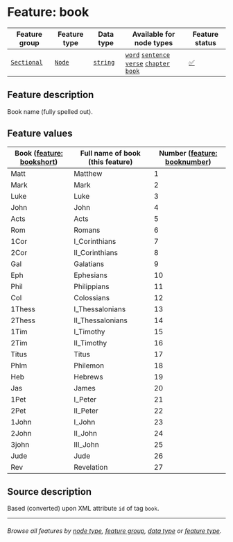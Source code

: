 # Feature: book <a name="start"></a>

Feature group | Feature type | Data type | Available for node types | Feature status
---  | --- | --- | --- | --- 
[`Sectional`](featuresbygroup.md#sectional-features) | [`Node`](featuresbyfeaturetype.md#node-features) | [`string`](featuresbydatatype.md#string-datatype) | [`word`](featuresbynodetype.md#word-nodes) [`sentence`](featuresbynodetype.md#sentence-nodes) [`verse`](featuresbynodetype.md#verse-nodes) [`chapter`](featuresbynodetype.md#chapter-nodes) [`book`](featuresbynodetype.md#book-notes) | [✅](featuresbystatus.md#Trustworthy "Trustworthy")

## Feature description

Book name (fully spelled out).

## Feature values

Book ([feature: bookshort](bookshort.md#start)) | Full name of book  (this feature) | Number ([feature: booknumber](booknumber.md#start))
--- | --- | --- 
Matt | Matthew | 1
Mark | Mark | 2
Luke | Luke | 3
John | John | 4
Acts | Acts | 5
Rom | Romans | 6
1Cor | I_Corinthians | 7
2Cor | II_Corinthians | 8
Gal | Galatians | 9
Eph | Ephesians | 10
Phil | Philippians | 11
Col | Colossians  | 12
1Thess | I_Thessalonians | 13
2Thess | II_Thessalonians | 14
1Tim | I_Timothy | 15
2Tim | II_Timothy | 16
Titus | Titus | 17
Phlm | Philemon | 18
Heb | Hebrews | 19
Jas | James | 20
1Pet | I_Peter | 21
2Pet | II_Peter | 22
1John | I_John | 23
2John | II_John | 24
3john | III_John | 25
Jude | Jude | 26
Rev | Revelation | 27

## Source description

Based (converted) upon XML attribute `id` of tag `book`.

---
###### *Browse all features by [node type](featuresbynodetype.md#start), [feature group](featuresbygroup.md#start), [data type](featuresbydatatype.md#start)  or [feature type](featuresbyfeaturetype.md#start).*
